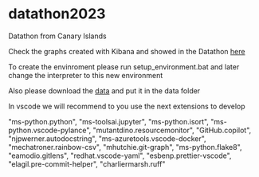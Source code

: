 # datathon2023
Datathon from Canary Islands

Check the graphs created with Kibana and showed in the Datathon [here](https://github.com/diegosoc/datathon2023/tree/main/imageskibana)

To create the envinroment please run setup_environment.bat and later change the interpreter to this new environment

Also please download the [data](https://experienciatek-my.sharepoint.com/personal/info_experienciatek_com/_layouts/15/onedrive.aspx?ga=1&id=%2Fpersonal%2Finfo%5Fexperienciatek%5Fcom%2FDocuments%2FDatathon%20Proyectos%2F00Documentaci%C3%B3n)
and put it in the data folder

In vscode we will recommend to you use the next extensions to develop

"ms-python.python",
"ms-toolsai.jupyter",
"ms-python.isort",
"ms-python.vscode-pylance",
"mutantdino.resourcemonitor",
"GitHub.copilot",
"njpwerner.autodocstring",
"ms-azuretools.vscode-docker",
"mechatroner.rainbow-csv",
"mhutchie.git-graph",
"ms-python.flake8",
"eamodio.gitlens",
"redhat.vscode-yaml",
"esbenp.prettier-vscode",
"elagil.pre-commit-helper",
"charliermarsh.ruff"
